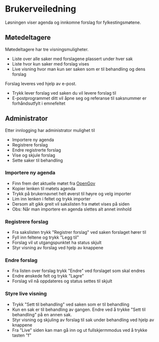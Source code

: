 # Brukerveiledning

Løsningen viser agenda og innkomne forslag for fylkestingsmøtene.

## Møtedeltagere

Møtedeltagere har tre visningsmuligheter.
- Liste over alle saker med forslagene plassert under hver sak
- Liste hvor kun saker med forslag vises
- Live visning hvor man kun ser saken som er til behandling og dens forslag

Forslag leveres ved hjelp av e-post.
- Trykk lever forslag ved saken du vil levere forslag til
- E-postprogrammet ditt vil åpne seg og referanse til saksnummer er forhåndsutfylt i emnefeltet

## Administrator

Etter innlogging har administrator mulighet til
- Importere ny agenda
- Registrere forslag
- Endre registrerte forslag
- Vise og skjule forslag
- Sette saker til behandling

### Importere ny agenda

- Finn frem det aktuelle møtet fra [OpenGov](http://opengov.cloudapp.net/Meetings/tfk)
- Kopier lenken til møtets agenda
- Trykk på brukernavnet helt øverst til høyre og velg importer
- Lim inn lenken i feltet og trykk importer
- Dersom alt gikk greit vil sakslisten fra møtet vises på siden
- Obs: Når man importere en agenda slettes alt annet innhold

### Registrere forslag

- Fra sakslisten trykk "Registrer forslag" ved saken forslaget hører til
- Fyll inn feltene og trykk "Legg til"
- Forslag vil ut utgangspunktet ha status skjult
- Styr visning av forslag ved hjelp av knappene

### Endre forslag

- Fra listen over forslag trykk "Endre" ved forslaget som skal endres
- Endre ønskede felt og trykk "Lagre"
- Forslag vil nå oppdateres og status settes til skjult

### Styre live visning

- Trykk "Sett til behandling" ved saken som er til behandling
- Kun en sak er til behandling av gangen. Endre ved å trykke "Sett til behandling" på en annen sak.
- Styr visning og skjuling av forslag til sak under behandling ved hjelp av knappene
- Fra "Live" siden kan man gå inn og ut fullskjermmodus ved å trykke tasten "f"